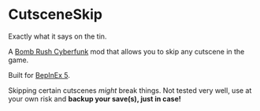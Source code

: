 # CutsceneSkip

Exactly what it says on the tin.

A [Bomb Rush Cyberfunk](https://store.steampowered.com/app/1353230/Bomb_Rush_Cyberfunk/) mod that allows you to skip any cutscene in the game.

Built for [BepInEx 5](https://github.com/BepInEx/BepInEx/releases).

Skipping certain cutscenes *might* break things. Not tested very well, use at your own risk and **backup your save(s), just in case!**
